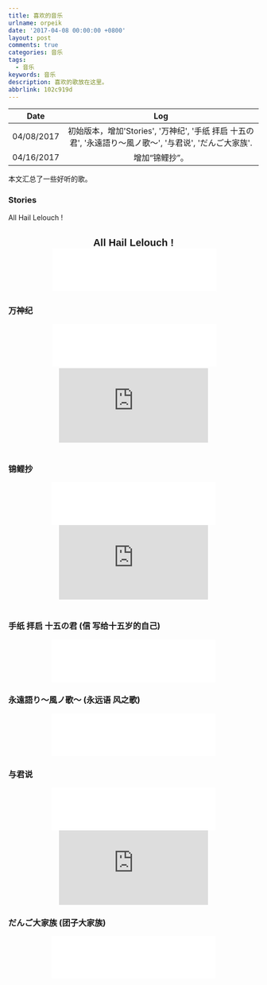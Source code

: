 ```yaml
---
title: 喜欢的音乐
urlname: orpeik
date: '2017-04-08 00:00:00 +0800'
layout: post
comments: true
categories: 音乐
tags:
  - 音乐
keywords: 音乐
description: 喜欢的歌放在这里。
abbrlink: 102c919d
---
```


|    Date    |                                                   Log                                                    |
| :--------: | :------------------------------------------------------------------------------------------------------: |
| 04/08/2017 | 初始版本，增加'Stories', '万神纪', '手纸 拝启 十五の君', '永遠語り～風ノ歌～', '与君说', 'だんご大家族'. |
| 04/16/2017 |                                              增加“锦鲤抄”。                                              |

本文汇总了一些好听的歌。

### Stories

All Hail Lelouch !

<center style="padding:0px;">  <p style="font: bold 20px arial,sans-serif; margin:0px; padding:0px;">All Hail Lelouch !</p>   <iframe frameborder="no" border="0" marginwidth="0" marginheight="0" width="330" height="86" src="//music.163.com/outchain/player?type=2&id=22805139&auto=0&height=66"></iframe>  </center>

### 万神纪

<center style="padding:0px;">    <iframe frameborder="no" border="0" marginwidth="0" marginheight="0" width="330" height="86" src="//music.163.com/outchain/player?type=2&id=459554803&auto=0&height=66"></iframe>   
<iframe src="https://player.bilibili.com/player.html?aid=8542373" frameborder="no" allowfullscreen="true"></iframe>
</center> 

### 锦鲤抄

<center style="padding:0px;">
<iframe frameborder="no" border="0" marginwidth="0" marginheight="0" width=330 height=86 src="//music.163.com/outchain/player?type=2&id=28188434&auto=0&height=66"></iframe>
<iframe src="https://player.bilibili.com/player.html?aid=9119029" frameborder="no" allowfullscreen="true"></iframe>
</center>  

### 手纸 拝启 十五の君 (信 写给十五岁的自己)

<center style="padding:0px;">

<iframe frameborder="no" border="0" marginwidth="0" marginheight="0" width=330 height=86 src="//music.163.com/outchain/player?type=2&id=550667&auto=1&height=66"></iframe>
</center>

### 永遠語り～風ノ歌～ (永远语 风之歌)

<center style="padding:0px;">
<iframe frameborder="no" border="0" marginwidth="0" marginheight="0" width=330 height=86 src="//music.163.com/outchain/player?type=2&id=31168232&auto=0&height=66"></iframe>
</center>

### 与君说

<center style="padding:0px;">
<iframe frameborder="no" border="0" marginwidth="0" marginheight="0" width=330 height=86 src="//music.163.com/outchain/player?type=2&id=462688968&auto=0&height=66"></iframe>
<iframe src="https://player.bilibili.com/player.html?aid=7536941" frameborder="no" allowfullscreen="true"></iframe>
</center>

### だんご大家族 (团子大家族)

<center style="padding:0px;">
<iframe frameborder="no" border="0" marginwidth="0" marginheight="0" width=330 height=86 src="//music.163.com/outchain/player?type=2&id=760533&auto=0&height=66"></iframe>
</center>

<script src="https://cdn.bootcss.com/jquery/3.2.1/jquery.min.js"></script>
<script>window.onload = window.onresize = function() {  $(".fluid-vids").css({ margin: "0px", padding: "0px", height: "86px"});  $("center>iframe").css({ width: "97%" });  $("center>iframe").height($("center>iframe").width() * 0.60);  $("center>br").remove();}; </script>
